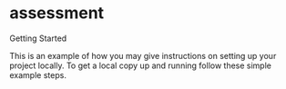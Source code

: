 # assessment

Getting Started

This is an example of how you may give instructions on setting up your project locally. To get a local copy up and running follow these simple example steps.
